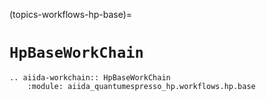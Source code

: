 (topics-workflows-hp-base)=

# `HpBaseWorkChain`

```{eval-rst}
.. aiida-workchain:: HpBaseWorkChain
    :module: aiida_quantumespresso_hp.workflows.hp.base
```
